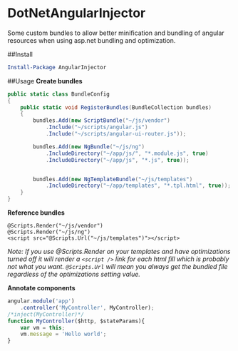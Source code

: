# DotNetAngularInjector
Some custom bundles to allow better minification and bundling of angular resources when using asp.net bundling and optimization.

##Install

```powershell
Install-Package AngularInjector
```

##Usage
**Create bundles**
```c#
public static class BundleConfig
{
    public static void RegisterBundles(BundleCollection bundles)
    {
        bundles.Add(new ScriptBundle("~/js/vendor")
            .Include("~/scripts/angular.js")
            .Include("~/scripts/angular-ui-router.js"));

        bundles.Add(new NgBundle("~/js/ng")
            .IncludeDirectory("~/app/js/", "*.module.js", true)
            .IncludeDirectory("~/app/js", "*.js", true));


        bundles.Add(new NgTemplateBundle("~/js/templates")
            .IncludeDirectory("~/app/templates", "*.tpl.html", true));
    }
}
```
**Reference bundles**
```razor
@Scripts.Render("~/js/vendor")
@Scripts.Render("~/js/ng")
<script src="@Scripts.Url("~/js/templates")"></script>
```
_Note: If you use @Scripts.Render on your templates and have optimizations turned off it will render a `<script />` 
link for each html fill which is probably not what you want. `@Scripts.Url` will mean you always get the bundled file regardless
of the optimizations setting value._

**Annotate components**

```js
angular.module('app')
    .controller('MyController', MyController);
/*inject(MyController)*/
function MyController($http, $stateParams){
    var vm = this;
    vm.message = 'Hello world';
}
```

